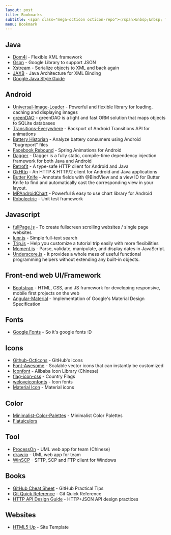 ```yaml
---
layout: post
title: Bookmarks
subtitle: <span class="mega-octicon octicon-repo"></span>&nbsp;&nbsp; To mark useful libs - tools - books
menu: Bookmark
---
```


## Java
- [Dom4j](https://dom4j.github.io/) - Flexible XML framework
- [Gson](https://github.com/google/gson) - Google Library to support JSON
- [Xstream](http://x-stream.github.io/index.html) -  Serialize objects to XML and back again
- [JAXB](https://jaxb.java.net/) - Java Architecture for XML Binding
- [Google Java Style Guide]( https://google.github.io/styleguide/javaguide.html)

## Android
- [Universal-Image-Loader](https://github.com/nostra13/Android-Universal-Image-Loader) - Powerful and flexible library for loading, caching and displaying images
- [greenDAO](http://greendao-orm.com/) - greenDAO is a light and fast ORM solution that maps objects to SQLite databases
- [Transitions-Everywhere](https://github.com/andkulikov/Transitions-Everywhere) - Backport of Android Transitions API for animations
- [Battery Historian](https://github.com/google/battery-historian) - Analyze battery consumers using Android "bugreport" files
- [Facebook Rebound](http://facebook.github.io/rebound/) - Spring Animations for Android
- [Dagger](http://google.github.io/dagger/) - Dagger is a fully static, compile-time dependency injection framework for both Java and Android
- [Retrofit](http://square.github.io/retrofit/) - A type-safe HTTP client for Android and Java
- [OkHttp](http://square.github.io/okhttp/) - An HTTP & HTTP/2 client for Android and Java applications
- [Butter Knife](http://jakewharton.github.io/butterknife/) - Annotate fields with @BindView and a view ID for Butter Knife to find and automatically cast the corresponding view in your layout.
- [MPAndroidChart](https://github.com/PhilJay/MPAndroidChart) - Powerful & easy to use chart library for Android
- [Robolectric](http://robolectric.org/) - Unit test framework

[^^]:## IOS
[^^]:- [Popping](https://github.com/schneiderandre/popping) - A collection of animation examples for iOS apps.

[^^]:## PHP
[^^]:- [Idiorm](https://github.com/j4mie/idiorm/) - A lightweight nearly-zero-config object-relational mapper and fluent query [^^]:builder for PHP5
[^^]:- [GitElephant](https://github.com/matteosister/GitElephant) - An abstraction layer to manage your git repositories with php
[^^]:- [Propel](https://github.com/propelorm/Propel) - ORM for PHP5
[^^]:- [SimpleDOM](https://code.google.com/archive/p/simpledom/) - Built upon SimpleXML and provids DOM methods using SimpleXML's syntax.

[^^]:### Symfony
[^^]:- [NelmioApiDocBundle](https://github.com/nelmio/NelmioApiDocBundle) - Generate a decent documentation for your APIs
[^^]:- [FOSRestBundle](http://symfony.com/doc/current/bundles/FOSRestBundle/index.html) - Creat a REST API with Symfony2

## Javascript
- [fullPage.js](http://alvarotrigo.com/fullPage/) - To create fullscreen scrolling websites / single page websites
- [lunr.js](http://lunrjs.com/) - Simple full-text search
- [Trip.js](http://eragonj.github.io/Trip.js/index.html) - Help you customize a tutorial trip easily with more flexibilities
- [Moment.js](http://momentjs.com/) - Parse, validate, manipulate, and display dates in JavaScript.
- [Underscore.js](http://underscorejs.org/) - It provides a whole mess of useful functional programming helpers without extending any built-in objects.

[^^]:### AngularJs
[^^]:- [Protractor](http://angular.github.io/protractor) - End-to-end test framework for AngularJS applications
[^^]:- [angular-media-player](https://github.com/colthreepv/angular-media-player) - Directive for audio and video
[^^]:- [Smart table](http://lorenzofox3.github.io/smart-table-website/) - Module to easily display data in a table
[^^]:- [ng-table](http://esvit.github.io/ng-table/#/) - Module to easily display data in a table
[^^]:- [ngToast](https://github.com/tameraydin/ngToast) - AngularJS toast
[^^]:- [ANGM-GENERATOR](http://newaeonweb.com.br/generator-angm/) - AngularJS Yeoman Generator

[^^]:### Node.js
[^^]:- [utility](https://github.com/node-modules/utility) - A collection of useful utilities
[^^]:- [cheerio](https://github.com/cheeriojs/cheerio) - Implementation of core jQuery designed specifically for the server
[^^]:- [mongoose](http://mongoosejs.com/) - elegant mongodb object modeling for node.js
[^^]:- [SuperAgent](http://visionmedia.github.io/superagent/) - Super Agent is light-weight progressive ajax API
[^^]:- [connect-mongo](https://github.com/kcbanner/connect-mongo) - MongoDB session store for Express and Connect
[^^]:- [Morgan](https://github.com/expressjs/morgan) - HTTP request logger middleware for node.js

[^^]:## CSS
[^^]:- [loaders.css](https://connoratherton.com/loaders) - Delightful and performance-focused pure css loading animations
[^^]:- [Load Awesome](http://github.danielcardoso.net/load-awesome/animations.html) - Pure CSS Loaders and Spinners 
[^^]:- [Hover.css](http://ianlunn.github.io/Hover/) - Collection of CSS3 powered hover effects
[^^]:- [Animate.css](https://github.com/daneden/animate.css) - Bunch of cool, fun, and cross-browser animation. 

## Front-end web UI/Framework
- [Bootstrap](http://getbootstrap.com/) - HTML, CSS, and JS framework for developing responsive, mobile first projects on the web
- [Angular-Material](https://material.angularjs.org/latest/) - Implementation of Google's Material Design Specification

## Fonts
- [Google Fonts](https://www.google.com/fonts) - So it's google fonts :D

## Icons
- [Github-Octicons](https://octicons.github.com/) - GitHub's icons
- [Font-Awesome](https://fortawesome.github.io/Font-Awesome/) - Scalable vector icons that can instantly be customized
- [Iconfont](http://www.iconfont.cn/) - Alibaba Icon Library (Chinese)
- [flag-icon-css](http://lipis.github.io/flag-icon-css/) - Country Flags
- [weloveiconfonts](http://weloveiconfonts.com/) - Icon fonts
- [Material Icon](https://design.google.com/icons/#ic_accessibility) - Material icons

## Color
- [Minimalist-Color-Palettes](https://www.behance.net/gallery/32154055/Minimalist-Color-Palettes-2015) - Minimalist Color Palettes
- [Flatuiculors](http://flatuicolors.com/)

## Tool
- [ProcessOn](https://www.processon.com/) - UML web app for team (Chinese)
- [draw.io](https://www.draw.io/) - UML web app for team
- [WinSCP](https://winscp.net/eng/download.php) - SFTP, SCP and FTP client for Windows

## Books
- [GitHub Cheat Sheet](https://github.com/tiimgreen/github-cheat-sheet) - GitHub Practical Tips
- [Git Quick Reference](http://jonas.nitro.dk/git/quick-reference.html) - Git Quick Reference
- [HTTP API Design Guide](https://geemus.gitbooks.io/http-api-design/content/en/index.html) - HTTP+JSON API design practices

## Websites
- [HTML5 Up](https://html5up.net/) - Site Template
